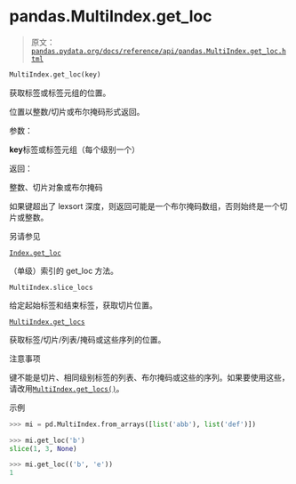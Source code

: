 # pandas.MultiIndex.get_loc

> 原文：[`pandas.pydata.org/docs/reference/api/pandas.MultiIndex.get_loc.html`](https://pandas.pydata.org/docs/reference/api/pandas.MultiIndex.get_loc.html)

```py
MultiIndex.get_loc(key)
```

获取标签或标签元组的位置。

位置以整数/切片或布尔掩码形式返回。

参数：

**key**标签或标签元组（每个级别一个）

返回：

整数、切片对象或布尔掩码

如果键超出了 lexsort 深度，则返回可能是一个布尔掩码数组，否则始终是一个切片或整数。

另请参见

[`Index.get_loc`](https://pandas.pydata.org/docs/reference/api/pandas.Index.get_loc.html#pandas.Index.get_loc "pandas.Index.get_loc")

（单级）索引的 get_loc 方法。

`MultiIndex.slice_locs`

给定起始标签和结束标签，获取切片位置。

[`MultiIndex.get_locs`](https://pandas.pydata.org/docs/reference/api/pandas.MultiIndex.get_locs.html#pandas.MultiIndex.get_locs "pandas.MultiIndex.get_locs")

获取标签/切片/列表/掩码或这些序列的位置。

注意事项

键不能是切片、相同级别标签的列表、布尔掩码或这些的序列。如果要使用这些，请改用[`MultiIndex.get_locs()`](https://pandas.pydata.org/docs/reference/api/pandas.MultiIndex.get_locs.html#pandas.MultiIndex.get_locs "pandas.MultiIndex.get_locs")。

示例

```py
>>> mi = pd.MultiIndex.from_arrays([list('abb'), list('def')]) 
```

```py
>>> mi.get_loc('b')
slice(1, 3, None) 
```

```py
>>> mi.get_loc(('b', 'e'))
1 
```
